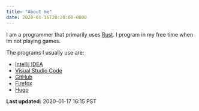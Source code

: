```yaml
---
title: "About me"
date: 2020-01-16T20:20:00-0800
---
```


I am a programmer that primarily uses [Rust](https://www.rust-lang.org/). I program in my free time when im not playing games.

The programs I usually use are:

* [Intellij IDEA](https://www.jetbrains.com/idea/)
* [Visual Studio Code](https://code.visualstudio.com/)
* [GitHub](https://github.com/)
* [Firefox](https://www.mozilla.org/en-US/firefox/new/)
* [Hugo](https://gohugo.io/)

**Last updated:** 2020-01-17 16:15 PST